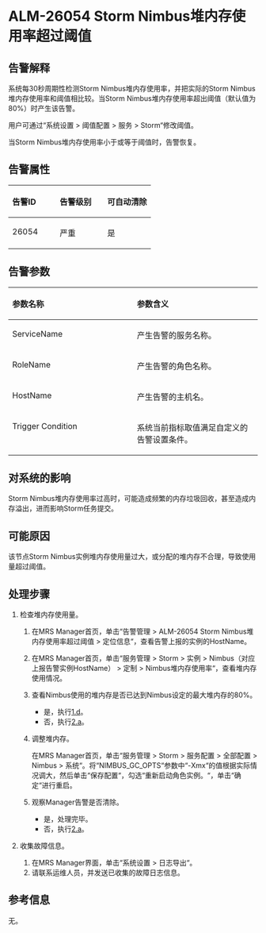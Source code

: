 # ALM-26054 Storm Nimbus堆内存使用率超过阈值<a name="ZH-CN_TOPIC_0093195078"></a>

## 告警解释<a name="zh-cn_topic_0053790968_section52867048175622"></a>

系统每30秒周期性检测Storm Nimbus堆内存使用率，并把实际的Storm Nimbus堆内存使用率和阈值相比较。当Storm Nimbus堆内存使用率超出阈值（默认值为80%）时产生该告警。

用户可通过“系统设置 \> 阈值配置 \> 服务 \> Storm“修改阈值。

当Storm Nimbus堆内存使用率小于或等于阈值时，告警恢复。

## 告警属性<a name="zh-cn_topic_0053790968_section42094531175622"></a>

<a name="zh-cn_topic_0053790968_table54213857175622"></a>
<table><thead align="left"><tr id="zh-cn_topic_0053790968_row20974176175622"><th class="cellrowborder" valign="top" width="33.33333333333333%" id="mcps1.1.4.1.1"><p id="zh-cn_topic_0053790968_p21186672175622"><a name="zh-cn_topic_0053790968_p21186672175622"></a><a name="zh-cn_topic_0053790968_p21186672175622"></a><strong id="zh-cn_topic_0053790968_b56462325175622"><a name="zh-cn_topic_0053790968_b56462325175622"></a><a name="zh-cn_topic_0053790968_b56462325175622"></a>告警ID</strong></p>
</th>
<th class="cellrowborder" valign="top" width="33.33333333333333%" id="mcps1.1.4.1.2"><p id="zh-cn_topic_0053790968_p10045613175622"><a name="zh-cn_topic_0053790968_p10045613175622"></a><a name="zh-cn_topic_0053790968_p10045613175622"></a><strong id="zh-cn_topic_0053790968_b23301658175622"><a name="zh-cn_topic_0053790968_b23301658175622"></a><a name="zh-cn_topic_0053790968_b23301658175622"></a>告警级别</strong></p>
</th>
<th class="cellrowborder" valign="top" width="33.33333333333333%" id="mcps1.1.4.1.3"><p id="zh-cn_topic_0053790968_p8386180175622"><a name="zh-cn_topic_0053790968_p8386180175622"></a><a name="zh-cn_topic_0053790968_p8386180175622"></a><strong id="zh-cn_topic_0053790968_b8366763175622"><a name="zh-cn_topic_0053790968_b8366763175622"></a><a name="zh-cn_topic_0053790968_b8366763175622"></a>可自动清除</strong></p>
</th>
</tr>
</thead>
<tbody><tr id="zh-cn_topic_0053790968_row6619201175622"><td class="cellrowborder" valign="top" width="33.33333333333333%" headers="mcps1.1.4.1.1 "><p id="zh-cn_topic_0053790968_p5823288181035"><a name="zh-cn_topic_0053790968_p5823288181035"></a><a name="zh-cn_topic_0053790968_p5823288181035"></a>26054</p>
</td>
<td class="cellrowborder" valign="top" width="33.33333333333333%" headers="mcps1.1.4.1.2 "><p id="zh-cn_topic_0053790968_p1924359181035"><a name="zh-cn_topic_0053790968_p1924359181035"></a><a name="zh-cn_topic_0053790968_p1924359181035"></a>严重</p>
</td>
<td class="cellrowborder" valign="top" width="33.33333333333333%" headers="mcps1.1.4.1.3 "><p id="zh-cn_topic_0053790968_p21655423181035"><a name="zh-cn_topic_0053790968_p21655423181035"></a><a name="zh-cn_topic_0053790968_p21655423181035"></a>是</p>
</td>
</tr>
</tbody>
</table>

## 告警参数<a name="zh-cn_topic_0053790968_section21896613175622"></a>

<a name="zh-cn_topic_0053790968_table28795258175622"></a>
<table><thead align="left"><tr id="zh-cn_topic_0053790968_row61056662175622"><th class="cellrowborder" valign="top" width="50%" id="mcps1.1.3.1.1"><p id="zh-cn_topic_0053790968_p46642608175622"><a name="zh-cn_topic_0053790968_p46642608175622"></a><a name="zh-cn_topic_0053790968_p46642608175622"></a><strong id="zh-cn_topic_0053790968_b17130291175622"><a name="zh-cn_topic_0053790968_b17130291175622"></a><a name="zh-cn_topic_0053790968_b17130291175622"></a>参数名称</strong></p>
</th>
<th class="cellrowborder" valign="top" width="50%" id="mcps1.1.3.1.2"><p id="zh-cn_topic_0053790968_p45376322175622"><a name="zh-cn_topic_0053790968_p45376322175622"></a><a name="zh-cn_topic_0053790968_p45376322175622"></a><strong id="zh-cn_topic_0053790968_b5733721175622"><a name="zh-cn_topic_0053790968_b5733721175622"></a><a name="zh-cn_topic_0053790968_b5733721175622"></a>参数含义</strong></p>
</th>
</tr>
</thead>
<tbody><tr id="zh-cn_topic_0053790968_row61778232175622"><td class="cellrowborder" valign="top" width="50%" headers="mcps1.1.3.1.1 "><p id="zh-cn_topic_0053790968_p21304470181047"><a name="zh-cn_topic_0053790968_p21304470181047"></a><a name="zh-cn_topic_0053790968_p21304470181047"></a>ServiceName</p>
</td>
<td class="cellrowborder" valign="top" width="50%" headers="mcps1.1.3.1.2 "><p id="zh-cn_topic_0053790968_p47940503181047"><a name="zh-cn_topic_0053790968_p47940503181047"></a><a name="zh-cn_topic_0053790968_p47940503181047"></a>产生告警的服务名称。</p>
</td>
</tr>
<tr id="zh-cn_topic_0053790968_row39212469175622"><td class="cellrowborder" valign="top" width="50%" headers="mcps1.1.3.1.1 "><p id="zh-cn_topic_0053790968_p52017453181047"><a name="zh-cn_topic_0053790968_p52017453181047"></a><a name="zh-cn_topic_0053790968_p52017453181047"></a>RoleName</p>
</td>
<td class="cellrowborder" valign="top" width="50%" headers="mcps1.1.3.1.2 "><p id="zh-cn_topic_0053790968_p52664204181047"><a name="zh-cn_topic_0053790968_p52664204181047"></a><a name="zh-cn_topic_0053790968_p52664204181047"></a>产生告警的角色名称。</p>
</td>
</tr>
<tr id="zh-cn_topic_0053790968_row67081279175622"><td class="cellrowborder" valign="top" width="50%" headers="mcps1.1.3.1.1 "><p id="zh-cn_topic_0053790968_p5935158181047"><a name="zh-cn_topic_0053790968_p5935158181047"></a><a name="zh-cn_topic_0053790968_p5935158181047"></a>HostName</p>
</td>
<td class="cellrowborder" valign="top" width="50%" headers="mcps1.1.3.1.2 "><p id="zh-cn_topic_0053790968_p10985805181047"><a name="zh-cn_topic_0053790968_p10985805181047"></a><a name="zh-cn_topic_0053790968_p10985805181047"></a>产生告警的主机名。</p>
</td>
</tr>
<tr id="zh-cn_topic_0053790968_row36970648181040"><td class="cellrowborder" valign="top" width="50%" headers="mcps1.1.3.1.1 "><p id="zh-cn_topic_0053790968_p22697645181047"><a name="zh-cn_topic_0053790968_p22697645181047"></a><a name="zh-cn_topic_0053790968_p22697645181047"></a>Trigger Condition</p>
</td>
<td class="cellrowborder" valign="top" width="50%" headers="mcps1.1.3.1.2 "><p id="zh-cn_topic_0053790968_p26569958181047"><a name="zh-cn_topic_0053790968_p26569958181047"></a><a name="zh-cn_topic_0053790968_p26569958181047"></a>系统当前指标取值满足自定义的告警设置条件。</p>
</td>
</tr>
</tbody>
</table>

## 对系统的影响<a name="zh-cn_topic_0053790968_section48891955175622"></a>

Storm Nimbus堆内存使用率过高时，可能造成频繁的内存垃圾回收，甚至造成内存溢出，进而影响Storm任务提交。

## 可能原因<a name="zh-cn_topic_0053790968_section7429107175622"></a>

该节点Storm Nimbus实例堆内存使用量过大，或分配的堆内存不合理，导致使用量超过阈值。

## 处理步骤<a name="zh-cn_topic_0053790968_section51268453175622"></a>

1.  检查堆内存使用量。
    1.  在MRS Manager首页，单击“告警管理 \> ALM-26054 Storm Nimbus堆内存使用率超过阈值 \> 定位信息“，查看告警上报的实例的HostName。
    2.  在MRS Manager首页，单击“服务管理 \> Storm \> 实例 \> Nimbus（对应上报告警实例HostName） \> 定制 \> Nimbus堆内存使用率“，查看堆内存使用情况。
    3.  查看Nimbus使用的堆内存是否已达到Nimbus设定的最大堆内存的80%。
        -   是，执行[1.d](#zh-cn_topic_0053790968_li3532012320227)。
        -   否，执行[2.a](#zh-cn_topic_0053790968_li19762023183457)。

    4.  <a name="zh-cn_topic_0053790968_li3532012320227"></a>调整堆内存。

        在MRS Manager首页，单击“服务管理 \> Storm \> 服务配置 \> 全部配置 \> Nimbus \> 系统“。将“NIMBUS\_GC\_OPTS“参数中“-Xmx“的值根据实际情况调大，然后单击“保存配置“，勾选“重新启动角色实例。“，单击“确定“进行重启。

    5.  观察Manager告警是否清除。
        -   是，处理完毕。
        -   否，执行[2.a](#zh-cn_topic_0053790968_li19762023183457)。


2.  收集故障信息。
    1.  <a name="zh-cn_topic_0053790968_li19762023183457"></a>在MRS Manager界面，单击“系统设置 \> 日志导出“。
    2.  请联系运维人员，并发送已收集的故障日志信息。


## 参考信息<a name="zh-cn_topic_0053790968_section19043946175622"></a>

无。

